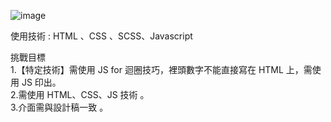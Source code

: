![image](https://amyyou.github.io/JS_Dungeon/1F-9x9/img/demo.png)

使用技術 : HTML 、CSS 、SCSS、Javascript

挑戰目標       
1.【特定技術】需使用 JS for 迴圈技巧，裡頭數字不能直接寫在 HTML 上，需使用 JS 印出。        
2.需使用 HTML、CSS、JS 技術 。  
3.介面需與設計稿一致 。   



